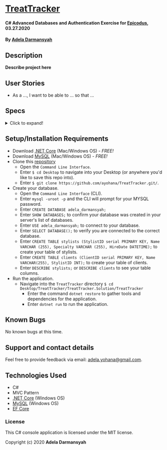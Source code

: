 # [TreatTracker](https://github.com/ayohana/TreatTracker.git/)

#### C# Advanced Databases and Authentication Exercise for [Epicodus](https://www.epicodus.com/), 03.27.2020

#### By [**Adela Darmansyah**](https://ayohana.github.io/portfolio/)

## Description

**Describe project here**

## User Stories

* As a ..., I want to be able to ... so that ...

## Specs

<details>
  <summary>Click to expand!</summary>

| Spec | `Console` Input | `Console` Output |
| :-------------     | :------------- | :------------- |
| **Test** | input | output |

</details>

## Setup/Installation Requirements

* Download [.NET Core](https://www.learnhowtoprogram.com/c-and-net/getting-started-with-c/installing-c-and-net) (Mac/Windows OS) - _FREE!_
* Download [MySQL](https://www.learnhowtoprogram.com/c-and-net/getting-started-with-c/installing-and-configuring-mysql) (Mac/Windows OS) - _FREE!_
* Clone this [repository](https://github.com/ayohana/TreatTracker.git/)
  * Open the `Command Line Interface`.
  * Enter `$ cd Desktop` to navigate into your Desktop (or anywhere you'd like to save this repo into).
  * Enter `$ git clone https://github.com/ayohana/TreatTracker.git/`.
* Create your database.
  * Open the `Command Line Interface` (CLI).
  * Enter `mysql -uroot -p` and the CLI will prompt for your MYSQL password.
  * Enter `CREATE DATABASE adela_darmansyah;`
  * Enter `SHOW DATABASES;` to confirm your database was created in your server's list of databases.
  * Enter `USE adela_darmansyah;` to connect to your database.
  * Enter `SELECT DATABASE();` to verify you are connected to the correct database.
  * Enter `CREATE TABLE stylists (StylistID serial PRIMARY KEY, Name VARCHAR (255), Specialty VARCHAR (255), HireDate DATETIME);` to create your table of stylists.
  * Enter `CREATE TABLE clients (ClientID serial PRIMARY KEY, Name VARCHAR(255), StylistID INT);` to create your table of clients.
  * Enter `DESCRIBE stylists;` or `DESCRIBE clients` to see your table columns.
* Run the application.
  * Navigate into the `TreatTracker` directory `$ cd Desktop/TreatTracker/TreatTracker.Solution/TreatTracker`
    * Enter the command `dotnet restore` to gather tools and dependencies for the application.
    * Enter `dotnet run` to run the application.

## Known Bugs

No known bugs at this time.

## Support and contact details

Feel free to provide feedback via email: adela.yohana@gmail.com.

## Technologies Used

* C#
* MVC Pattern
* [.NET Core](https://dotnet.microsoft.com/download/dotnet-core/) (Windows OS)
* [MySQL](https://dev.mysql.com/downloads/file/?id=484919) (Windows OS)
* [EF Core](https://github.com/PomeloFoundation/Pomelo.EntityFrameworkCore.MySql)

### License

This C# console application is licensed under the MIT license.

Copyright (c) 2020 **Adela Darmansyah**

